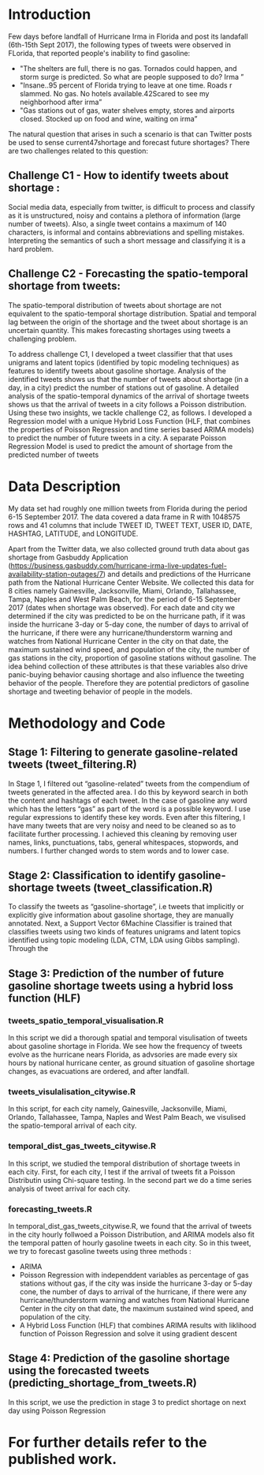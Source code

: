 # Introduction
Few days before landfall of Hurricane Irma in Florida and post its landafall (6th-15th Sept 2017), the following types of tweets were observed in FLorida, that reported people's inability to find gasoline:
* "The shelters are full, there is no gas. Tornados could happen, and storm surge is predicted. So what are people supposed to do? Irma ”
* "Insane..95 percent of Florida trying to leave at one time. Roads r slammed. No gas. No hotels available.42Scared to see my neighborhood after irma”
* "Gas  stations  out  of  gas,  water  shelves  empty,  stores  and  airports  closed.  Stocked  up  on  food  and  wine, waiting on irma”

The natural question that arises in such a scenario is that can Twitter posts be used to sense current47shortage and forecast future shortages? There are two challenges related to this question:

##  Challenge C1 - How to identify tweets about shortage :
Social media data, especially from twitter,  is  difficult  to  process  and  classify  as  it  is  unstructured,  noisy  and  contains  a plethora  of information (large number of tweets). Also, a single tweet contains a maximum of 140 characters, is informal and contains abbreviations and spelling mistakes. Interpreting the semantics of such a short message and classifying it is a hard problem.

##  Challenge C2 - Forecasting the spatio-temporal shortage from tweets:
The spatio-temporal distribution of tweets about shortage are not equivalent to the spatio-temporal shortage distribution. Spatial and temporal  lag  between  the  origin  of  the  shortage  and  the  tweet  about  shortage  is  an uncertain quantity. This makes forecasting shortages using tweets a challenging problem.

To address challenge C1, I developed a tweet classifier that that uses unigrams and latent topics (identified by topic modeling techniques) as features to identify tweets about gasoline shortage. Analysis of the identified tweets shows us that the number of tweets about shortage (in a day, in a city) predict the number of stations out of gasoline. A detailed analysis of the spatio-temporal dynamics of the arrival of shortage tweets shows us that the arrival of tweets in a city follows a Poisson distribution. Using these two insights, we tackle challenge C2, as follows. I developed a Regression model with a unique Hybrid Loss Function (HLF, that combines the properties of Poisson Regression and time series based ARIMA models) to predict the number of future tweets in a city. A separate Poisson Regression Model is used to predict the amount of shortage from the predicted number of tweets

# Data Description

My data set had roughly one million tweets from Florida during the period 6-15 September 2017. The data covered a data frame in R with 1048575 rows and 41 columns that include TWEET ID, TWEET TEXT, USER ID, DATE, HASHTAG, LATITUDE, and LONGITUDE.

Apart from the Twitter data, we also collected ground truth data about gas shortage from Gasbuddy Application (https://business.gasbuddy.com/hurricane-irma-live-updates-fuel-availability-station-outages/7) and details and predictions of the Hurricane path from the National Hurricane Center Website. We collected this data for 8 cities namely Gainesville, Jacksonville, Miami, Orlando, Tallahassee, Tampa, Naples and West Palm Beach, for the period of 6-15 September 2017 (dates when shortage  was  observed).  For  each  date  and  city  we  determined  if  the  city  was  predicted  to  be  on  the hurricane path, if it was inside the hurricane 3-day or 5-day cone, the number of days to arrival of the hurricane, if there were any hurricane/thunderstorm warning and watches from National Hurricane Center in the city on that date, the maximum sustained wind speed, and population of the city, the number of gas stations in the city, proportion of gasoline stations without gasoline. The idea behind collection of  these  attributes  is  that  these  variables  also  drive  panic-buying  behavior  causing  shortage  and  also influence the tweeting behavior of the people. Therefore they are potential predictors of gasoline shortage and tweeting behavior of people in the models.


# Methodology and Code

## Stage 1: Filtering to generate gasoline-related tweets (tweet_filtering.R)

In  Stage  1, I filtered  out  “gasoline-related”  tweets  from  the  compendium  of  tweets  generated  in  the affected area. I do this by keyword search in both the content and hashtags of each tweet. In the case of gasoline any word which has the letters “gas” as part of the word is a possible keyword. I use regular expressions to identify these key words. Even after this filtering, I have many tweets that are very noisy and need to be cleaned so as to facilitate further processing. I achieved this cleaning by removing user names, links, punctuations, tabs, general whitespaces, stopwords, and numbers. I further changed words to stem words and to lower case.

## Stage 2: Classification to identify gasoline-shortage tweets (tweet_classification.R)

To classify  the  tweets  as  “gasoline-shortage”, i.e tweets that implicitly or explicitly give information about gasoline shortage,   they  are  manually  annotated.  Next,  a  Support  Vector 6Machine Classifier is trained that classifies tweets using two kinds of features  unigrams and latent topics identified using topic modeling (LDA, CTM, LDA using Gibbs sampling). Through the 


## Stage 3: Prediction of the number of future gasoline shortage tweets using a hybrid loss function (HLF) 

### tweets_spatio_temporal_visualisation.R

In this script we did a thorough spatial and temporal visulisation of tweets about gasoline shortage in Florida. We see how the frequency of tweets evolve as the hurricane nears Florida, as advsories are made every six hours by national hurricane center, as ground situation of gasoline shortage changes, as evacuations are ordered, and after landfall.

### tweets_visulalisation_citywise.R

In this script, for each city namely, Gainesville, Jacksonville, Miami, Orlando, Tallahassee, Tampa, Naples and West Palm Beach, we visulised the spatio-temporal arrival of each city.

### temporal_dist_gas_tweets_citywise.R

In this script, we studied the temporal distribution of shortage tweets in each city. First, for each city, I test if the arrival of tweets fit a Poisson Distributin using Chi-square testing. In the second part we do a time series analysis of tweet arrival for each city.

### forecasting_tweets.R

In temporal_dist_gas_tweets_citywise.R, we found that the arrival of tweets in the city hourly follwoed a Poisson Distribution, and ARIMA models also fit the temporal patten of hourly gasoline tweets in each city. So in this tweet, we try to forecast gasoline tweets using three methods :
* ARIMA 
* Poisson Regression with independdent variables as percentage of gas stations without gas, if the city was inside the hurricane 3-day or 5-day cone, the number of days to arrival of the hurricane, if there were any hurricane/thunderstorm warning and watches from National Hurricane Center in the city on that date, the maximum sustained wind speed, and population of the city.
* A Hybrid Loss Function (HLF) that combines ARIMA results with liklihood function of Poisson Regression and solve it using gradient descent


## Stage 4: Prediction of the gasoline shortage using the forecasted tweets (predicting_shortage_from_tweets.R)

In this script, we use the prediction in stage 3 to predict shortage on next day using Poisson Regression


# For further details refer to the published work.




